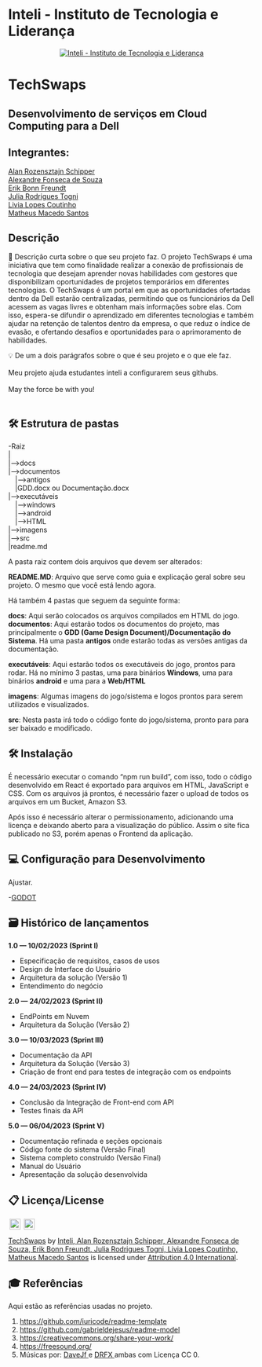 # Inteli - Instituto de Tecnologia e Liderança 

<p align="center">
<a href= "https://www.inteli.edu.br/"><img src="https://www.inteli.edu.br/wp-content/uploads/2021/08/20172028/marca_1-2.png" alt="Inteli - Instituto de Tecnologia e Liderança" border="0"></a>
</p>

# TechSwaps

## Desenvolvimento de serviços em Cloud Computing para a Dell

## Integrantes: 
<a href="https://www.linkedin.com/in/alan-rozensztajn-schipper-0563701ba/">Alan Rozensztajn Schipper</br></a>
<a href="https://www.linkedin.com/in/alexandrefonseca00/">Alexandre Fonseca de Souza</br></a>
<a href="https://www.linkedin.com/in/erikfreundt/">Erik Bonn Freundt</br></a>
<a href="https://www.linkedin.com/in/julia-togni/">Julia Rodrigues Togni</br></a> 
<a href="https://www.linkedin.com/in/liviapcoutinho//">Livia Lopes Coutinho</br></a>
<a href="https://www.linkedin.com/in/matheusmacedosantos/">Matheus Macedo Santos</br></a>

## Descrição

📜 Descrição curta sobre o que seu projeto faz.
O projeto TechSwaps é uma iniciativa que tem como finalidade realizar a conexão de profissionais de tecnologia que desejam aprender novas habilidades com gestores que disponibilizam oportunidades de projetos temporários em diferentes tecnologias. O TechSwaps é um portal em que as oportunidades ofertadas dentro da Dell estarão centralizadas, permitindo que os funcionários da Dell acessem as vagas livres e obtenham mais informações sobre elas. Com isso, espera-se difundir o aprendizado em diferentes tecnologias e também ajudar na retenção de talentos dentro da empresa, o que reduz o índice de evasão, e ofertando desafios e oportunidades para o aprimoramento de habilidades.

💡 De um a dois parágrafos sobre o que é seu projeto e o que ele faz.
<br><br>
Meu projeto ajuda estudantes inteli a configurarem seus githubs.
<br><br>
May the force be with you!
<br><br>

## 🛠 Estrutura de pastas

-Raiz<br>
|<br>
|-->docs<br>
|-->documentos<br>
  &emsp;|-->antigos<br>
  &emsp;|GDD.docx ou Documentação.docx<br>
|-->executáveis<br>
  &emsp;|-->windows<br>
  &emsp;|-->android<br>
  &emsp;|-->HTML<br>
|-->imagens<br>
|-->src<br>
|readme.md<br>

A pasta raiz contem dois arquivos que devem ser alterados:

<b>README.MD</b>: Arquivo que serve como guia e explicação geral sobre seu projeto. O mesmo que você está lendo agora.

Há também 4 pastas que seguem da seguinte forma:

<b>docs</b>: Aqui serão colocados os arquivos compilados em HTML do jogo.
<b>documentos</b>: Aqui estarão todos os documentos do projeto, mas principalmente o <b>GDD (Game Design Document)/Documentação do Sistema</b>. Há uma pasta <b>antigos</b> onde estarão todas as versões antigas da documentação.

<b>executáveis</b>: Aqui estarão todos os executáveis do jogo, prontos para rodar. Há no mínimo 3 pastas, uma para binários <b>Windows</b>, uma para binários <b>android</b> e uma para a <b>Web/HTML</b>

<b>imagens</b>: Algumas imagens do jogo/sistema e logos prontos para serem utilizados e visualizados.

<b>src</b>: Nesta pasta irá todo o código fonte do jogo/sistema, pronto para para ser baixado e modificado.

## 🛠 Instalação

É necessário executar o comando “npm run build”, com isso, todo o código desenvolvido em React é exportado para arquivos em HTML, JavaScript e CSS. Com os arquivos já prontos, é necessário fazer o upload de todos os arquivos em um Bucket,  Amazon S3. 

Após isso é necessário alterar o permissionamento, adicionando uma licença e deixando aberto para a visualização do público. Assim o site fica publicado no S3, porém apenas o Frontend da aplicação.


## 💻 Configuração para Desenvolvimento

Ajustar.

-<a href="https://godotengine.org/download">GODOT</a>

## 🗃 Histórico de lançamentos

**1.0 — 10/02/2023 (Sprint I)**

* Especificação de requisitos, casos de usos
* Design de Interface do Usuário
* Arquitetura da solução (Versão 1)
* Entendimento do negócio

**2.0 — 24/02/2023 (Sprint II)**

* EndPoints em Nuvem
* Arquitetura da Solução (Versão 2)
  
**3.0 — 10/03/2023 (Sprint III)**

* Documentação da API
* Arquitetura da Solução (Versão 3)
* Criação de front end para testes de integração com os endpoints

**4.0 — 24/03/2023 (Sprint IV)**

* Conclusão da Integração de Front-end com API
* Testes finais da API  

**5.0 — 06/04/2023 (Sprint V)**

* Documentação refinada e seções opcionais
* Código fonte do sistema (Versão Final)
* Sistema completo construído (Versão Final)
* Manual do Usuário
* Apresentação da solução desenvolvida

## 📋 Licença/License


<img style="height:22px!important;margin-left:3px;vertical-align:text-bottom;" src="https://mirrors.creativecommons.org/presskit/icons/cc.svg?ref=chooser-v1">
<img style="height:22px!important;margin-left:3px;vertical-align:text-bottom;" src="https://mirrors.creativecommons.org/presskit/icons/by.svg?ref=chooser-v1">

<p xmlns:cc="http://creativecommons.org/ns#" xmlns:dct="http://purl.org/dc/terms/"><a property="dct:title" rel="cc:attributionURL" href="#">TechSwaps</a> by <a rel="cc:attributionURL dct:creator" property="cc:attributionName" href="#">Inteli, Alan Rozensztajn Schipper, Alexandre Fonseca de Souza, Erik Bonn Freundt, Julia Rodrigues Togni, Livia Lopes Coutinho, Matheus Macedo Santos</a> is licensed under <a href="http://creativecommons.org/licenses/by/4.0/?ref=chooser-v1" target="_blank" rel="license noopener noreferrer" style="display:inline-block;">Attribution 4.0 International</a>.</p>

## 🎓 Referências

Aqui estão as referências usadas no projeto.

1. <https://github.com/iuricode/readme-template>
2. <https://github.com/gabrieldejesus/readme-model>
3. <https://creativecommons.org/share-your-work/>
4. <https://freesound.org/>
5. Músicas por: <a href="https://freesound.org/people/DaveJf/sounds/616544/"> DaveJf </a> e <a href="https://freesound.org/people/DRFX/sounds/338986/"> DRFX </a> ambas com Licença CC 0.
